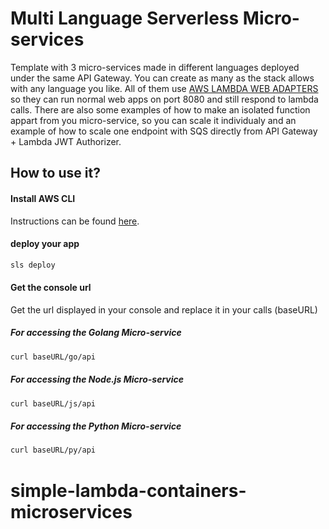 # Multi Language Serverless Micro-services

Template with 3 micro-services made in different languages deployed under the same API Gateway. You can create as many as the stack allows with any language you like.
All of them use [AWS LAMBDA WEB ADAPTERS](https://github.com/awslabs/aws-lambda-web-adapter) so they can run normal web apps on port 8080 and still respond to lambda calls.
There are also some examples of how to make an isolated function appart from you micro-service, so you can scale it individualy and an example of how to scale one endpoint with SQS directly from API Gateway + Lambda JWT Authorizer.

## How to use it?

#### Install AWS CLI

Instructions can be found [here](https://docs.aws.amazon.com/cli/latest/userguide/getting-started-install.html).

#### deploy your app

```bash
sls deploy
```

#### Get the console url

Get the url displayed in your console and replace it in your calls (baseURL)

##### For accessing the Golang Micro-service

```bash
curl baseURL/go/api
```

##### For accessing the Node.js Micro-service

```bash
curl baseURL/js/api
```

##### For accessing the Python Micro-service

```bash
curl baseURL/py/api
```
# simple-lambda-containers-microservices
